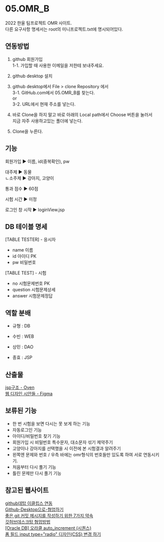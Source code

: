 # 05.OMR_B
2022 한울 팀프로젝트 OMR 사이트.  
다른 요구사항 명세서는 root의 미니프로젝트.txt에 명시되어있다.

## 연동방법

1. github 회원가입  
    1-1. 가입할 때 사용한 이메일을 저한테 보내주세요.
2. github desktop 설치

3. github desktop에서 File > clone Repository 에서  
    3-1. GitHub.com에서 05.OMR_B를 찾는다.  
    or  
    3-2. URL에서 현재 주소를 넣는다.

4. 바로 Clone을 하지 말고 바로 아래의 Local path에서 Choose 버튼을 눌러서  
지금 자주 사용하고있는 폴더에 넣는다.

5. Clone을 누른다.

## 기능

회원가입 ▶ 이름, id(중복확인), pw

대주제 ▶ 동물  
ㄴ소주제 ▶ 강아지, 고양이

통과 점수 ▶ 60점

시험 시간 ▶ 미정

로그인 창 시작 ▶ loginView.jsp

## DB 테이블 명세
[TABLE TESTER] - 응시자
- name 이름
- id 아이디 PK
- pw 비밀번호

[TABLE TEST] - 시험
- no 시험문제번호 PK
- question 시험문제상세
- answer 시험문제정답

## 역할 분배
- 규형 : DB

- 수빈 : WEB

- 상민 : DAO

- 종효 : JSP

## 산출물
[jsp구조 - Oven](https://ovenapp.io/project/D9DqGekZvOWoO6yq1TsInbAJtxWsZgXv#N9TF9)  
[웹 디자인 시안들 - Figma](https://www.figma.com/file/cni9973g9Uk9KrWEzM4Kzt/Untitled?node-id=0%3A1)

## 보류된 기능
- 한 번 시험을 보면 다시는 못 보게 하는 기능
- 자동로그인 기능
- 아이디/비밀번호 찾기 기능
- 회원가입 시 비밀번호 특수문자, 대소문자 섞기 제약주기
- 고양이나 강아지를 선택했을 시 이전에 본 시험결과 알려주기
- 왼쪽엔 문제와 번호 / 우측 바에는 omr형식의 번호들만 있도록 하여 서로 연동시키기.
- 처음부터 다시 풀기 기능
- 틀린 문제만 다시 풀기 기능

## 참고된 웹사이트
[github데탑 이클립스 연동](https://itisenjoyable.tistory.com/72)  
[Github-Desktop으로-협업하기](https://velog.io/@c-on/Github-Desktop%EC%9C%BC%EB%A1%9C-%ED%98%91%EC%97%85%ED%95%98%EA%B8%B0)  
[좋은 git 커밋 메시지를 작성하기 위한 7가지 약속](https://meetup.toast.com/posts/106)  
[깃허브데스크탑 협업방법](https://c-on.tistory.com/18)  
[[Oracle DB] 오라클 auto_increment (시퀀스)](https://luji.tistory.com/71)  
[폼 필드 input type="radio" 디자인(CSS) 변경 하기](https://ingijjung.tistory.com/12)
